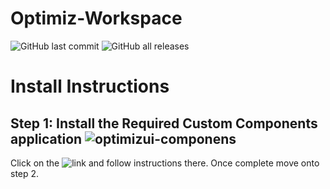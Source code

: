 # Optimiz-Workspace

![GitHub last commit](https://img.shields.io/github/last-commit/optimizca/servicenow-grafana)
![GitHub all releases](https://img.shields.io/github/downloads/optimizca/servicenow-grafana/total)

# Install Instructions

## Step 1: Install the Required Custom Components application ![optimizui-componens](https://github.com/R2DToo/optimizui-components)
Click on the ![link](https://github.com/R2DToo/optimizui-components) and follow instructions there. 
Once complete move onto step 2.
